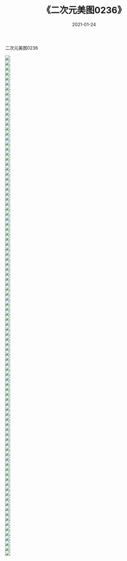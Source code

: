 ﻿---
layout: post
title:  《二次元美图0236》
date:   2021-01-24
img: http://imgx.orgx.ga/二次元/2021/二次元美图0236/000.jpg
categories: [美女, 清纯, 唯美]
---

二次元美图0236

 ![](http://imgx.orgx.ga/二次元/2021/二次元美图0236/001.jpg) <br>![](http://imgx.orgx.ga/二次元/2021/二次元美图0236/002.jpg) <br>![](http://imgx.orgx.ga/二次元/2021/二次元美图0236/003.jpg) <br>![](http://imgx.orgx.ga/二次元/2021/二次元美图0236/004.jpg) <br>![](http://imgx.orgx.ga/二次元/2021/二次元美图0236/005.jpg) <br>![](http://imgx.orgx.ga/二次元/2021/二次元美图0236/006.jpg) <br>![](http://imgx.orgx.ga/二次元/2021/二次元美图0236/007.jpg) <br>![](http://imgx.orgx.ga/二次元/2021/二次元美图0236/008.jpg) <br>![](http://imgx.orgx.ga/二次元/2021/二次元美图0236/009.jpg) <br>![](http://imgx.orgx.ga/二次元/2021/二次元美图0236/010.jpg) <br>![](http://imgx.orgx.ga/二次元/2021/二次元美图0236/011.jpg) <br>![](http://imgx.orgx.ga/二次元/2021/二次元美图0236/012.jpg) <br>![](http://imgx.orgx.ga/二次元/2021/二次元美图0236/013.jpg) <br>![](http://imgx.orgx.ga/二次元/2021/二次元美图0236/014.jpg) <br>![](http://imgx.orgx.ga/二次元/2021/二次元美图0236/015.jpg) <br>![](http://imgx.orgx.ga/二次元/2021/二次元美图0236/016.jpg) <br>![](http://imgx.orgx.ga/二次元/2021/二次元美图0236/017.jpg) <br>![](http://imgx.orgx.ga/二次元/2021/二次元美图0236/018.jpg) <br>![](http://imgx.orgx.ga/二次元/2021/二次元美图0236/019.jpg) <br>![](http://imgx.orgx.ga/二次元/2021/二次元美图0236/020.jpg) <br>![](http://imgx.orgx.ga/二次元/2021/二次元美图0236/021.jpg) <br>![](http://imgx.orgx.ga/二次元/2021/二次元美图0236/022.jpg) <br>![](http://imgx.orgx.ga/二次元/2021/二次元美图0236/023.jpg) <br>![](http://imgx.orgx.ga/二次元/2021/二次元美图0236/024.jpg) <br>![](http://imgx.orgx.ga/二次元/2021/二次元美图0236/025.jpg) <br>![](http://imgx.orgx.ga/二次元/2021/二次元美图0236/026.jpg) <br>![](http://imgx.orgx.ga/二次元/2021/二次元美图0236/027.jpg) <br>![](http://imgx.orgx.ga/二次元/2021/二次元美图0236/028.jpg) <br>![](http://imgx.orgx.ga/二次元/2021/二次元美图0236/029.jpg) <br>![](http://imgx.orgx.ga/二次元/2021/二次元美图0236/030.jpg) <br>![](http://imgx.orgx.ga/二次元/2021/二次元美图0236/031.jpg) <br>![](http://imgx.orgx.ga/二次元/2021/二次元美图0236/032.jpg) <br>![](http://imgx.orgx.ga/二次元/2021/二次元美图0236/033.jpg) <br>![](http://imgx.orgx.ga/二次元/2021/二次元美图0236/034.jpg) <br>![](http://imgx.orgx.ga/二次元/2021/二次元美图0236/035.jpg) <br>![](http://imgx.orgx.ga/二次元/2021/二次元美图0236/036.jpg) <br>![](http://imgx.orgx.ga/二次元/2021/二次元美图0236/037.jpg) <br>![](http://imgx.orgx.ga/二次元/2021/二次元美图0236/038.jpg) <br>![](http://imgx.orgx.ga/二次元/2021/二次元美图0236/039.jpg) <br>![](http://imgx.orgx.ga/二次元/2021/二次元美图0236/040.jpg) <br>![](http://imgx.orgx.ga/二次元/2021/二次元美图0236/041.jpg) <br>![](http://imgx.orgx.ga/二次元/2021/二次元美图0236/042.jpg) <br>![](http://imgx.orgx.ga/二次元/2021/二次元美图0236/043.jpg) <br>![](http://imgx.orgx.ga/二次元/2021/二次元美图0236/044.jpg) <br>![](http://imgx.orgx.ga/二次元/2021/二次元美图0236/045.jpg) <br>![](http://imgx.orgx.ga/二次元/2021/二次元美图0236/046.jpg) <br>![](http://imgx.orgx.ga/二次元/2021/二次元美图0236/047.jpg) <br>![](http://imgx.orgx.ga/二次元/2021/二次元美图0236/048.jpg) <br>![](http://imgx.orgx.ga/二次元/2021/二次元美图0236/049.jpg) <br>![](http://imgx.orgx.ga/二次元/2021/二次元美图0236/050.jpg) <br>![](http://imgx.orgx.ga/二次元/2021/二次元美图0236/051.jpg) <br>![](http://imgx.orgx.ga/二次元/2021/二次元美图0236/052.jpg) <br>![](http://imgx.orgx.ga/二次元/2021/二次元美图0236/053.jpg) <br>![](http://imgx.orgx.ga/二次元/2021/二次元美图0236/054.jpg) <br>![](http://imgx.orgx.ga/二次元/2021/二次元美图0236/055.jpg) <br>![](http://imgx.orgx.ga/二次元/2021/二次元美图0236/056.jpg) <br>![](http://imgx.orgx.ga/二次元/2021/二次元美图0236/057.jpg) <br>![](http://imgx.orgx.ga/二次元/2021/二次元美图0236/058.jpg) <br>![](http://imgx.orgx.ga/二次元/2021/二次元美图0236/059.jpg) <br>![](http://imgx.orgx.ga/二次元/2021/二次元美图0236/060.jpg) <br>![](http://imgx.orgx.ga/二次元/2021/二次元美图0236/061.jpg) <br>![](http://imgx.orgx.ga/二次元/2021/二次元美图0236/062.jpg) <br>![](http://imgx.orgx.ga/二次元/2021/二次元美图0236/063.jpg) <br>![](http://imgx.orgx.ga/二次元/2021/二次元美图0236/064.jpg) <br>![](http://imgx.orgx.ga/二次元/2021/二次元美图0236/065.jpg) <br>![](http://imgx.orgx.ga/二次元/2021/二次元美图0236/066.jpg) <br>![](http://imgx.orgx.ga/二次元/2021/二次元美图0236/067.jpg) <br>![](http://imgx.orgx.ga/二次元/2021/二次元美图0236/068.jpg) <br>![](http://imgx.orgx.ga/二次元/2021/二次元美图0236/069.jpg) <br>![](http://imgx.orgx.ga/二次元/2021/二次元美图0236/070.jpg) <br>![](http://imgx.orgx.ga/二次元/2021/二次元美图0236/071.jpg) <br>![](http://imgx.orgx.ga/二次元/2021/二次元美图0236/072.jpg) <br>![](http://imgx.orgx.ga/二次元/2021/二次元美图0236/073.jpg) <br>![](http://imgx.orgx.ga/二次元/2021/二次元美图0236/074.jpg) <br>![](http://imgx.orgx.ga/二次元/2021/二次元美图0236/075.jpg) <br>![](http://imgx.orgx.ga/二次元/2021/二次元美图0236/076.jpg) <br>![](http://imgx.orgx.ga/二次元/2021/二次元美图0236/077.jpg) <br>![](http://imgx.orgx.ga/二次元/2021/二次元美图0236/078.jpg) <br>![](http://imgx.orgx.ga/二次元/2021/二次元美图0236/079.jpg) <br>![](http://imgx.orgx.ga/二次元/2021/二次元美图0236/080.jpg) <br>![](http://imgx.orgx.ga/二次元/2021/二次元美图0236/081.jpg) <br>![](http://imgx.orgx.ga/二次元/2021/二次元美图0236/082.jpg) <br>![](http://imgx.orgx.ga/二次元/2021/二次元美图0236/083.jpg) <br>![](http://imgx.orgx.ga/二次元/2021/二次元美图0236/084.jpg) <br>![](http://imgx.orgx.ga/二次元/2021/二次元美图0236/085.jpg) <br>![](http://imgx.orgx.ga/二次元/2021/二次元美图0236/086.jpg) <br>![](http://imgx.orgx.ga/二次元/2021/二次元美图0236/087.jpg) <br>![](http://imgx.orgx.ga/二次元/2021/二次元美图0236/088.jpg) <br>![](http://imgx.orgx.ga/二次元/2021/二次元美图0236/089.jpg) <br>![](http://imgx.orgx.ga/二次元/2021/二次元美图0236/090.jpg) <br>![](http://imgx.orgx.ga/二次元/2021/二次元美图0236/091.jpg) <br>![](http://imgx.orgx.ga/二次元/2021/二次元美图0236/092.jpg) <br>![](http://imgx.orgx.ga/二次元/2021/二次元美图0236/093.jpg) <br>![](http://imgx.orgx.ga/二次元/2021/二次元美图0236/094.jpg) <br>![](http://imgx.orgx.ga/二次元/2021/二次元美图0236/095.jpg) <br>![](http://imgx.orgx.ga/二次元/2021/二次元美图0236/096.jpg) <br>![](http://imgx.orgx.ga/二次元/2021/二次元美图0236/097.jpg) <br>![](http://imgx.orgx.ga/二次元/2021/二次元美图0236/098.jpg) <br>![](http://imgx.orgx.ga/二次元/2021/二次元美图0236/099.jpg) <br>![](http://imgx.orgx.ga/二次元/2021/二次元美图0236/100.jpg) <br>